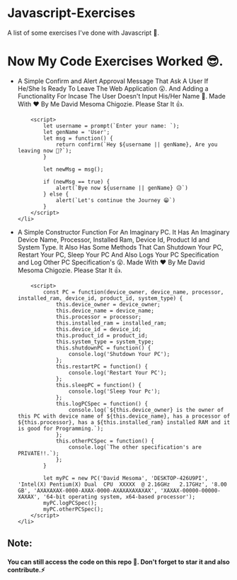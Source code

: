 # Javascript-Exercises
A list of some exercises I've done with Javascript 🤩.

# Now My Code Exercises Worked 😎.

<ul>
    <li> 
        A Simple Confirm and Alert Approval 
        Message That Ask A User If He/She Is Ready To Leave The Web
        Application 😮. And Adding a Functionality For Incase The User Doesn't
        Input His/Her Name 🤩.
        Made With ❤ By Me David Mesoma Chigozie. Please Star It 👍.
        
        <script>
            let username = prompt(`Enter your name: `);
            let genName = 'User';
            let msg = function() {
                return confirm(`Hey ${username || genName}, Are you leaving now 🙁?`);
            }

            let newMsg = msg();

            if (newMsg == true) {
                alert(`Bye now ${username || genName} 😥`)
            } else {
                alert(`Let's continue the Journey 😁`)
            }
        </script>
    </li>
</ul>

<ul>
    <li> 
        A Simple Constructor Function For An 
        Imaginary PC. It Has An Imaginary Device Name, Processor, Installed
        Ram, Device Id, Product Id and System Type. It Also Has Some Methods
        That Can Shutdown Your PC, Restart Your PC, Sleep Your PC And Also
        Logs Your PC Specification and Log Other PC Specification's 😮.
        Made With ❤ By Me David Mesoma Chigozie. Please Star It 👍.
        
        <script>
            const PC = function(device_owner, device_name, processor, installed_ram, device_id, product_id, system_type) {
                this.device_owner = device_owner;
                this.device_name = device_name;
                this.processor = processor;
                this.installed_ram = installed_ram;
                this.device_id = device_id;
                this.product_id = product_id;
                this.system_type = system_type;
                this.shutdownPC = function() {
                    console.log('Shutdown Your PC');
                };
                this.restartPC = function() {
                    console.log('Restart Your PC');
                };
                this.sleepPC = function() {
                    console.log('Sleep Your Pc');
                };
                this.logPCSpec = function() {
                    console.log(`${this.device_owner} is the owner of this PC with device name of ${this.device_name}, has a processor of ${this.processor}, has a ${this.installed_ram} installed RAM and it is good for Programming.`);
                };
                this.otherPCSpec = function() {
                    console.log(`The other specification's are PRIVATE!!.`);
                };
            }

            let myPC = new PC('David Mesoma', 'DESKTOP-426U9PI', 'Intel(X) Pentium(X) Dual  CPU  XXXXX  @ 2.16GHz   2.17GHz', '8.00 GB', 'AXAXAXAX-0000-AXAX-0000-AXAXAXAXAXAX', 'XAXAX-00000-00000-XAXAX', '64-bit operating system, x64-based processor');
            myPC.logPCSpec();
            myPC.otherPCSpec();
        </script>
    </li>
</ul>

## <p> Note: </p>

#### You can still access the code on this repo 🙂. Don't forget to star it and also contribute.⚡
